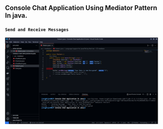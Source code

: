 ## Console Chat Application Using Mediator Pattern In java.

### `Send and Receive Messages`

![output](output/screenshot.png)
